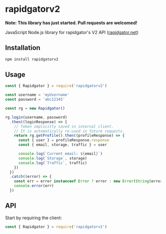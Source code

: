 # rapidgatorv2

**Note: This library has just started. Pull requests are welcomed!**

JavaScript Node.js library for rapidgator's V2 API ([rapidgator.net](https://rapidgator.net/api/v2))

## Installation

```bash
npm install rapidgatorv2
```

## Usage

```js
const { Rapidgator } = require('rapidgatorv2')

const username = 'myUsername'
const password = 'abc12345'

const rg = new Rapidgator()

rg.login(username, password)
  .then((loginResponse) => {
    // Token implicitly saved in internal client.
    // It is automatically re-used in future requests.
    return rg.getProfile().then((profileResponse) => {
      const { user } = profileResponse.response
      const { email, storage, traffic } = user

      console.log(`Current email: ${email}`)
      console.log(`Storage`, storage)
      console.log(`Traffic`, traffic)
    })
  })
  .catch((error) => {
    const err = error instanceof Error ? error : new Error(String(error))
    console.error(err)
  })
```

## API

Start by requiring the client:

```js
const { Rapidgator } = require('rapidgatorv2')
```
